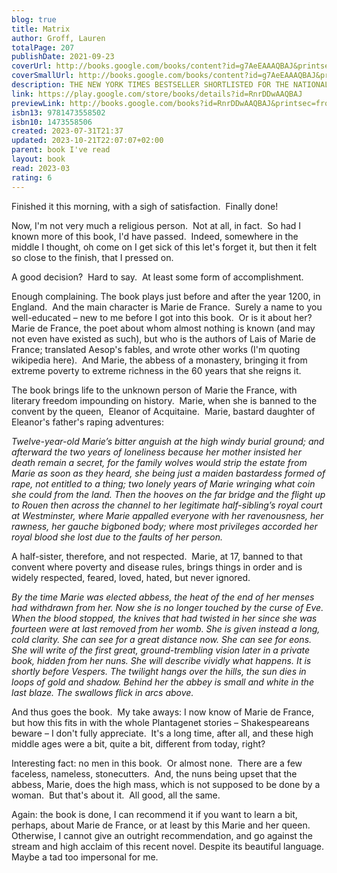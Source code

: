 ```yaml
---
blog: true
title: Matrix
author: Groff, Lauren
totalPage: 207
publishDate: 2021-09-23
coverUrl: http://books.google.com/books/content?id=g7AeEAAAQBAJ&printsec=frontcover&img=1&zoom=1&edge=curl&source=gbs_api
coverSmallUrl: http://books.google.com/books/content?id=g7AeEAAAQBAJ&printsec=frontcover&img=1&zoom=5&edge=curl&source=gbs_api
description: THE NEW YORK TIMES BESTSELLER SHORTLISTED FOR THE NATIONAL BOOK AWARDS AN OBAMA'S BOOK OF THE YEAR 'Gorgeous, sensual, addictive' SARA COLLINS 'Brightly lit' NAOMI ALDERMAN Born from a long line of female warriors and crusaders, yet too coarse for courtly life, Marie de France is cast from the royal court and sent to Angleterre to take up her new duty as the prioress of an impoverished abbey. Lauren Groff's modern masterpiece is about the establishment of a female utopia. 'A propulsive, captivating read' BRIT BENNETT 'Fascinating, beguiling, vivid' MARIAN KEYES 'A dazzlingly clever tale' THE TIMES 'A thrillingly vivid, adventurous story about women and power that will blow readers' minds. Left me gasping' EMMA DONOGHUE
link: https://play.google.com/store/books/details?id=RnrDDwAAQBAJ
previewLink: http://books.google.com/books?id=RnrDDwAAQBAJ&printsec=frontcover&dq=Lauren+Groff,+Matrix&hl=&as_pt=BOOKS&cd=5&source=gbs_api
isbn13: 9781473558502
isbn10: 1473558506
created: 2023-07-31T21:37
updated: 2023-10-21T22:07:07+02:00
parent: book I've read
layout: book
read: 2023-03
rating: 6
---
```

  
Finished it this morning, with a sigh of satisfaction.  Finally done!  
  
Now, I'm not very much a religious person.  Not at all, in fact.  So had I known more of this book, I'd have passed.  Indeed, somewhere in the middle I thought, oh come on I get sick of this let's forget it, but then it felt so close to the finish, that I pressed on.  
  
A good decision?  Hard to say.  At least some form of accomplishment.  
  
Enough complaining. The book plays just before and after the year 1200, in England.  And the main character is Marie de France.  Surely a name to you well-educated – new to me before I got into this book.  Or is it about her?  Marie de France, the poet about whom almost nothing is known (and may not even have existed as such), but who is the authors of Lais of Marie de France; translated Aesop's fables, and wrote other works (I'm quoting wikipedia here).  And Marie, the abbess of a monastery, bringing it from extreme poverty to extreme richness in the 60 years that she reigns it.  
  
The book brings life to the unknown person of Marie the France, with literary freedom impounding on history.  Marie, when she is banned to the convent by the queen,  Eleanor of Acquitaine.  Marie, bastard daughter of Eleanor's father's raping adventures:  
  
_Twelve-year-old Marie’s bitter anguish at the high windy burial ground; and afterward the two years of loneliness because her mother insisted her death remain a secret, for the family wolves would strip the estate from Marie as soon as they heard, she being just a maiden bastardess formed of rape, not entitled to a thing; two lonely years of Marie wringing what coin she could from the land. Then the hooves on the far bridge and the flight up to Rouen then across the channel to her legitimate half-sibling’s royal court at Westminster, where Marie appalled everyone with her ravenousness, her rawness, her gauche bigboned body; where most privileges accorded her royal blood she lost due to the faults of her person._  
  
A half-sister, therefore, and not respected.  Marie, at 17, banned to that convent where poverty and disease rules, brings things in order and is widely respected, feared, loved, hated, but never ignored.  
  
_By the time Marie was elected abbess, the heat of the end of her menses had withdrawn from her. Now she is no longer touched by the curse of Eve. When the blood stopped, the knives that had twisted in her since she was fourteen were at last removed from her womb. She is given instead a long, cold clarity. She can see for a great distance now. She can see for eons. She will write of the first great, ground-trembling vision later in a private book, hidden from her nuns. She will describe vividly what happens. It is shortly before Vespers. The twilight hangs over the hills, the sun dies in loops of gold and shadow. Behind her the abbey is small and white in the last blaze. The swallows flick in arcs above._  
  
And thus goes the book.  My take aways: I now know of Marie de France, but how this fits in with the whole Plantagenet stories – Shakespeareans beware – I don't fully appreciate.  It's a long time, after all, and these high middle ages were a bit, quite a bit, different from today, right?  
  
Interesting fact: no men in this book.  Or almost none.  There are a few faceless, nameless, stonecutters.  And, the nuns being upset that the abbess, Marie, does the high mass, which is not supposed to be done by a woman.  But that's about it.  All good, all the same.  
  
Again: the book is done, I can recommend it if you want to learn a bit, perhaps, about Marie de France, or at least by this Marie and her queen.  Otherwise, I cannot give an outright recommendation, and go against the stream and high acclaim of this recent novel.  Despite its beautiful language.  Maybe a tad too impersonal for me.